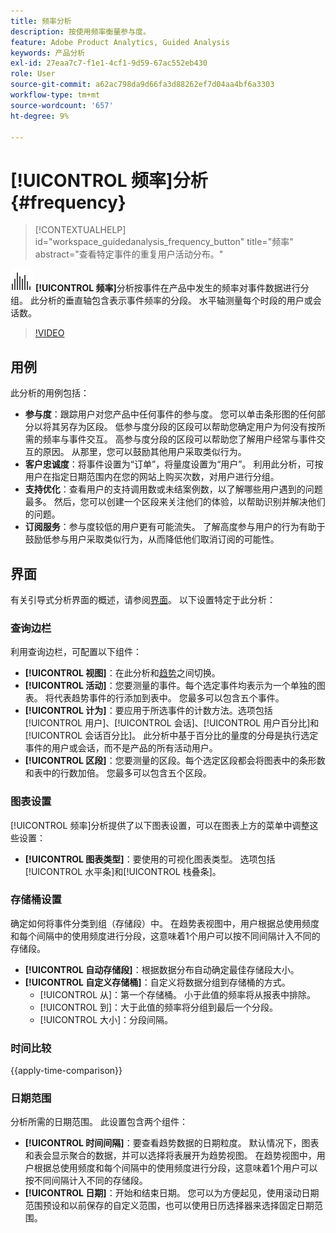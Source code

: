 ```yaml
---
title: 频率分析
description: 按使用频率衡量参与度。
feature: Adobe Product Analytics, Guided Analysis
keywords: 产品分析
exl-id: 27eaa7c7-f1e1-4cf1-9d59-67ac552eb430
role: User
source-git-commit: a62ac798da9d66fa3d88262ef7d04aa4bf6a3303
workflow-type: tm+mt
source-wordcount: '657'
ht-degree: 9%

---
```


# [!UICONTROL 频率]分析 {#frequency}

<!-- markdownlint-disable MD034 -->

>[!CONTEXTUALHELP]
>id="workspace_guidedanalysis_frequency_button"
>title="频率"
>abstract="查看特定事件的重复用户活动分布。"

<!-- markdownlint-enable MD034 -->

![频率](/help/assets/icons/Histogram.svg) **[!UICONTROL 频率]**&#x200B;分析按事件在产品中发生的频率对事件数据进行分组。 此分析的垂直轴包含表示事件频率的分段。 水平轴测量每个时段的用户或会话数。

>[!VIDEO](https://video.tv.adobe.com/v/3428089/?learn=on)

## 用例

此分析的用例包括：

* **参与度**：跟踪用户对您产品中任何事件的参与度。 您可以单击条形图的任何部分以将其另存为区段。 低参与度分段的区段可以帮助您确定用户为何没有按所需的频率与事件交互。 高参与度分段的区段可以帮助您了解用户经常与事件交互的原因。 从那里，您可以鼓励其他用户采取类似行为。
* **客户忠诚度**：将事件设置为“订单”，将量度设置为“用户”。 利用此分析，可按用户在指定日期范围内在您的网站上购买次数，对用户进行分组。
* **支持优化**：查看用户的支持调用数或未结案例数，以了解哪些用户遇到的问题最多。 然后，您可以创建一个区段来关注他们的体验，以帮助识别并解决他们的问题。
* **订阅服务**：参与度较低的用户更有可能流失。 了解高度参与用户的行为有助于鼓励低参与用户采取类似行为，从而降低他们取消订阅的可能性。

## 界面

有关引导式分析界面的概述，请参阅[界面](../overview.md#interface)。 以下设置特定于此分析：

### 查询边栏

利用查询边栏，可配置以下组件：

* **[!UICONTROL 视图]**：在此分析和[趋势](trends.md)之间切换。
* **[!UICONTROL 活动]**：您要测量的事件。每个选定事件均表示为一个单独的图表。 将代表趋势事件的行添加到表中。 您最多可以包含五个事件。
* **[!UICONTROL 计为]**：要应用于所选事件的计数方法。选项包括[!UICONTROL 用户]、[!UICONTROL 会话]、[!UICONTROL 用户百分比]和[!UICONTROL 会话百分比]。 此分析中基于百分比的量度的分母是执行选定事件的用户或会话，而不是产品的所有活动用户。
* **[!UICONTROL 区段]**：您要测量的区段。每个选定区段都会将图表中的条形数和表中的行数加倍。 您最多可以包含五个区段。

### 图表设置

[!UICONTROL 频率]分析提供了以下图表设置，可以在图表上方的菜单中调整这些设置：

* **[!UICONTROL 图表类型]**：要使用的可视化图表类型。 选项包括[!UICONTROL 水平条]和[!UICONTROL 栈叠条]。

### 存储桶设置

确定如何将事件分类到组（存储段）中。 在趋势表视图中，用户根据总使用频度和每个间隔中的使用频度进行分段，这意味着1个用户可以按不同间隔计入不同的存储段。

* **[!UICONTROL 自动存储段]**：根据数据分布自动确定最佳存储段大小。
* **[!UICONTROL 自定义存储桶]**：自定义将数据分组到存储桶的方式。
   * [!UICONTROL 从]：第一个存储桶。 小于此值的频率将从报表中排除。
   * [!UICONTROL 到]：大于此值的频率将分组到最后一个分段。
   * [!UICONTROL 大小]：分段间隔。

### 时间比较

{{apply-time-comparison}}

### 日期范围

分析所需的日期范围。 此设置包含两个组件：

* **[!UICONTROL 时间间隔]**：要查看趋势数据的日期粒度。 默认情况下，图表和表会显示聚合的数据，并可以选择将表展开为趋势视图。 在趋势视图中，用户根据总使用频度和每个间隔中的使用频度进行分段，这意味着1个用户可以按不同间隔计入不同的存储段。
* **[!UICONTROL 日期]**：开始和结束日期。 您可以为方便起见，使用滚动日期范围预设和以前保存的自定义范围，也可以使用日历选择器来选择固定日期范围。


<!--
## Example

See below foran example of the analysis.

![Frequency](../assets/frequency.png)

-->
